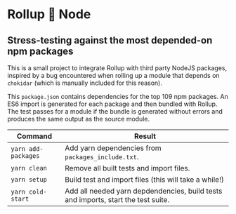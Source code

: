 # Rollup 🤝 Node
## Stress-testing against the most depended-on npm packages
This is a small project to integrate Rollup with third party NodeJS packages,
inspired by a bug encountered when rolling up a module that depends on
`chokidar` (which is manually included for this reason).

This `package.json` contains dependencies for the top 109 npm packages. An ES6
import is generated for each package and then bundled with Rollup. The test
passes for a module if the bundle is generated without errors and produces the
same output as the source module.

| Command     | Result      |
| ----------- | ----------- |
| `yarn add-packages` | Add yarn dependencies from `packages_include.txt`. |
| `yarn clean` | Remove all built tests and import files. |
| `yarn setup` | Build test and import files (this will take a while!) |
| `yarn cold-start` | Add all needed yarn depdendencies, build tests and imports, start the test suite. |